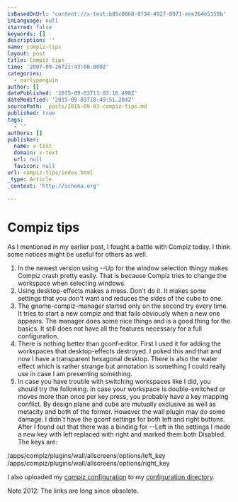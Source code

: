 ```yaml
---
isBasedOnUrl: 'content://x-text:b85c0668-8f34-4927-8071-eee264e5158b'
inLanguage: null
starred: false
keywords: []
description: ''
name: compiz-tips
layout: post
title: Compiz tips
time: '2007-09-26T21:43:00.000Z'
categories:
  - earlypenguin
author: []
datePublished: '2015-09-03T11:03:16.498Z'
dateModified: '2015-09-03T10:49:51.204Z'
sourcePath: _posts/2015-09-03-compiz-tips.md
published: true
tags:
  - ''
authors: []
publisher:
  name: x-text
  domain: x-text
  url: null
  favicon: null
url: compiz-tips/index.html
_type: Article
_context: 'http://schema.org'

---
```

# Compiz tips

As I mentioned in my earlier post, I fought a battle with Compiz
today. I think some notices might be useful for others as well.

1. In the newest version using --Up for the
window selection thingy makes Compiz crash pretty easily. That is
because Compiz tries to change the workspace when selecting
windows.
2. Using desktop-effects makes a mess. Don't do it. It makes some
settings that you don't want and reduces the sides of the cube to
one.
3. The gnome-compiz-manager started only on the second try every
time. It tries to start a new compiz and that fails obviously when a
new one appears. The manager does some nice things and is a good
thing for the basics. It still does not have all the features
necessary for a full configuration.
4. There is nothing better than gconf-editor. First I used it for
adding the workspaces that desktop-effects destroyed. I poked this
and that and now I have a transparent hexagonal desktop. There is
also the water effect which is rather strange but annotation is
something I could really use in case I am presenting something.
5. In case you have trouble with switching workspaces like I did, you
should try the following. In case your workspace is double-switched
or moves more than once per key press, you probably have a key
mapping conflict. By design plane and cube are mutually exclusive as
well as metacity and both of the former. However the wall plugin may
do some damage. I didn't have the gconf settings for both left and
right buttons. After I found out that there was a binding for 
--Left in the settings I made a new key with
left replaced with right and marked them both Disabled. 
The keys are:

/apps/compiz/plugins/wall/allscreens/options/left\_key
/apps/compiz/plugins/wall/allscreens/options/right\_key

I also uploaded my
[compiz configuration][0]
to my
[configuration directory][1].

Note 2012: The links are long since obsolete.

[0]: content://x-text:b85c0668-8f34-4927-8071-eee264e5158b/software/configuration/compiz/compiz_conf_280907.xml
[1]: content://x-text:b85c0668-8f34-4927-8071-eee264e5158b/software/configuration/